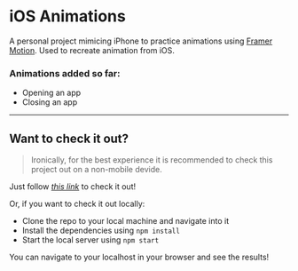 # iOS Animations

A personal project mimicing iPhone to practice animations using [Framer Motion](https://www.framer.com/motion/). Used to recreate animation from iOS.

### Animations added so far:
- Opening an app
- Closing an app

---

## Want to check it out?

>Ironically, for the best experience it is recommended to check this project out on a non-mobile devide.

Just follow [_this link_](https://ios-animations.netlify.com/) to check it out!

Or, if you want to check it out locally:
- Clone the repo to your local machine and navigate into it
- Install the dependencies using `npm install`
- Start the local server using `npm start`

You can navigate to your localhost in your browser and see the results!